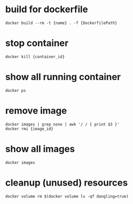 # build for dockerfile

~~~
docker build --rm -t {name} . -f {DockerfilePath}
~~~

# stop container

~~~
docker kill {container_id}
~~~

# show all running container

~~~
docker ps
~~~

# remove image

~~~
docker images | grep none | awk '/ / { print $3 }'
docker rmi {image_id}
~~~

# show all images
~~~
docker images
~~~

# cleanup (unused) resources

~~~
docker volume rm $(docker volume ls -qf dangling=true)
~~~


